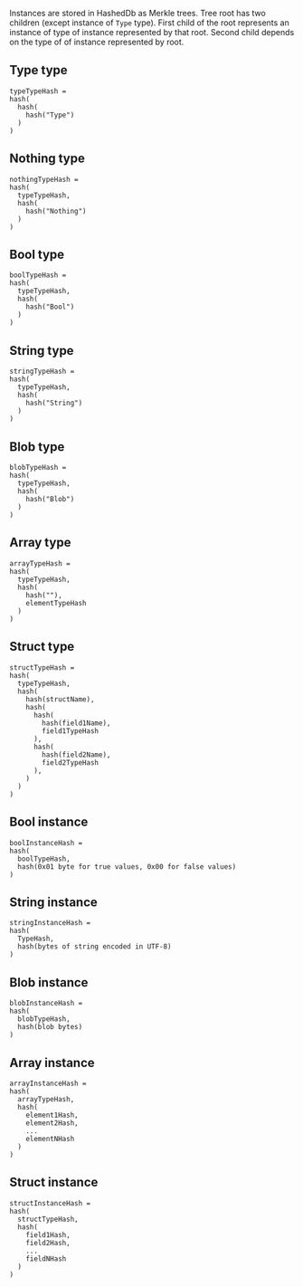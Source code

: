 
Instances are stored in HashedDb as Merkle trees.
Tree root has two children (except instance of `Type` type).
First child of the root represents an instance of type of instance represented by that root.
Second child depends on the type of of instance represented by root.

Type type
---------

```
typeTypeHash =
hash(
  hash(
    hash("Type")
  )
)
```

Nothing type
---------

```
nothingTypeHash =
hash(
  typeTypeHash,
  hash(
    hash("Nothing")
  )
)
```

Bool type
---------

```
boolTypeHash =
hash(
  typeTypeHash,
  hash(
    hash("Bool")
  )
)
```

String type
-----------

```
stringTypeHash =
hash(
  typeTypeHash,
  hash(
    hash("String")
  )
)
```

Blob type
---------

```
blobTypeHash =
hash(
  typeTypeHash,
  hash(
    hash("Blob")
  )
)
```

Array type
----------

```
arrayTypeHash =
hash(
  typeTypeHash,
  hash(
    hash(""),
    elementTypeHash
  )
)
```

Struct type
-----------

```
structTypeHash =
hash(
  typeTypeHash,
  hash(
    hash(structName),
    hash(
      hash(
        hash(field1Name),
        field1TypeHash
      ),
      hash(
        hash(field2Name),
        field2TypeHash
      ),
    )
  )
)
```

Bool instance
---------------

```
boolInstanceHash =
hash(
  boolTypeHash,
  hash(0x01 byte for true values, 0x00 for false values)
)
```

String instance
---------------

```
stringInstanceHash =
hash(
  TypeHash,
  hash(bytes of string encoded in UTF-8)
)
```

Blob instance
-------------

```
blobInstanceHash =
hash(
  blobTypeHash,
  hash(blob bytes)
)
```

Array instance
--------------

```
arrayInstanceHash =
hash(
  arrayTypeHash,
  hash(
    element1Hash,
    element2Hash,
    ...
    elementNHash
  )
)
```

Struct instance
---------------

```
structInstanceHash =
hash(
  structTypeHash,
  hash(
    field1Hash,
    field2Hash,
    ...
    fieldNHash
  )
)
```

